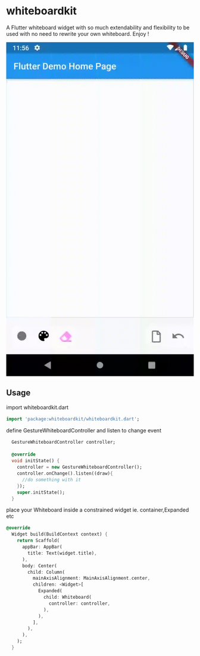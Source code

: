 # whiteboardkit

A Flutter whiteboard widget with so much extendability and flexibility to be used with no need to rewrite your own whiteboard. Enjoy !

![Package demo](screenshot.gif)  

## Usage

import whiteboardkit.dart

```dart
import 'package:whiteboardkit/whiteboardkit.dart';
```

define GestureWhiteboardController and listen to change event

```dart
  GestureWhiteboardController controller;

  @override
  void initState() {
    controller = new GestureWhiteboardController();
    controller.onChange().listen((draw){
      //do something with it
    });
    super.initState();
  }
```

place your Whiteboard inside a constrained widget ie. container,Expanded etc

```dart
@override
  Widget build(BuildContext context) {
    return Scaffold(
      appBar: AppBar(
        title: Text(widget.title),
      ),
      body: Center(
        child: Column(
          mainAxisAlignment: MainAxisAlignment.center,
          children: <Widget>[
            Expanded(
              child: Whiteboard(
                controller: controller,
              ),
            ),
          ],
        ),
      ),
    );
  }
```

